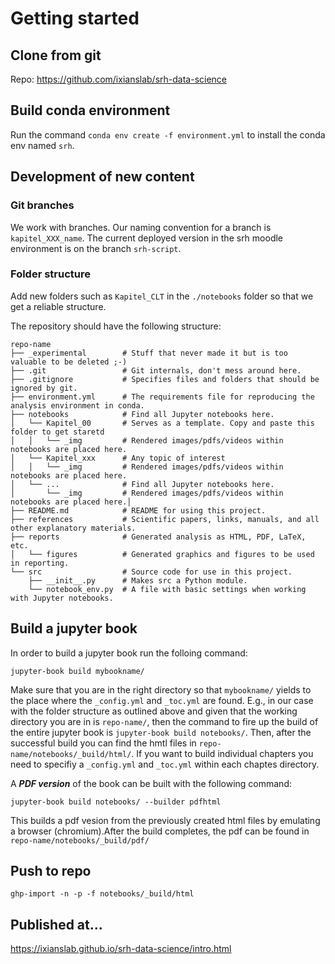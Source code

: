 # Getting started


## Clone from git 

Repo: https://github.com/ixianslab/srh-data-science


## Build conda environment

Run the command `conda env create -f environment.yml` to install the conda env named `srh`.


## Development of new content

### Git branches 
We work with branches. Our naming convention for a branch is `kapitel_XXX_name`. The current deployed version in the srh moodle environment is
on the branch `srh-script`. 

### Folder structure
Add new folders such as `Kapitel_CLT` in the `./notebooks` folder so that we get a reliable structure.

The repository should have the following structure:

    repo-name
    ├── _experimental        # Stuff that never made it but is too valuable to be deleted ;-)   
    ├── .git                 # Git internals, don't mess around here.
    ├── .gitignore           # Specifies files and folders that should be ignored by git.
    ├── environment.yml      # The requirements file for reproducing the analysis environment in conda. 
    ├── notebooks            # Find all Jupyter notebooks here.
    │   └── Kapitel_00       # Serves as a template. Copy and paste this folder to get staretd
    │   │   └── _img         # Rendered images/pdfs/videos within notebooks are placed here.
    │   └── Kapitel_xxx      # Any topic of interest
    │   │   └── _img         # Rendered images/pdfs/videos within notebooks are placed here.
    │   └── ...              # Find all Jupyter notebooks here.
    │       └── _img         # Rendered images/pdfs/videos within notebooks are placed here.│   
    ├── README.md            # README for using this project.
    ├── references           # Scientific papers, links, manuals, and all other explanatory materials.
    ├── reports              # Generated analysis as HTML, PDF, LaTeX, etc.
    │   └── figures          # Generated graphics and figures to be used in reporting.
    └── src                  # Source code for use in this project.
        ├── __init__.py      # Makes src a Python module.
        └── notebook_env.py  # A file with basic settings when working with Jupyter notebooks.
        
## Build a jupyter book
In order to build a jupyter book run the folloing command:

`jupyter-book build mybookname/` 

Make sure that you are in the right directory so that `mybookname/` yields to the place where the `_config.yml` and `_toc.yml` are found. E.g., in our case with the folder structure as outlined above and given that the working directory you are in is `repo-name/`, then the command to fire up the build of the entire jupyter book is `jupyter-book build notebooks/`. Then, after the successful build you can find the hmtl files in `repo-name/notebooks/_build/html/`. If you want to build individual chapters you need to specifiy a `_config.yml` and `_toc.yml` within each chaptes directory. 

A ***PDF version*** of the book can be built with the following command:

`jupyter-book build notebooks/ --builder pdfhtml`

This builds a pdf vesion from the previously created html files by emulating a browser (chromium).After the build completes, the pdf can be found in `repo-name/notebooks/_build/pdf/`
 
## Push to repo
`ghp-import -n -p -f notebooks/_build/html`

## Published at...

https://ixianslab.github.io/srh-data-science/intro.html